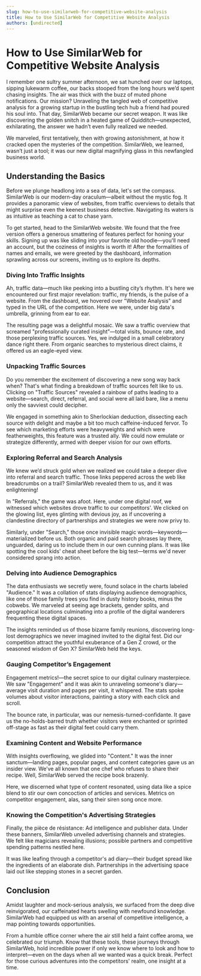 ```yaml
---
slug: how-to-use-similarweb-for-competitive-website-analysis
title: How to Use SimilarWeb for Competitive Website Analysis
authors: [undirected]
---
```



# How to Use SimilarWeb for Competitive Website Analysis

I remember one sultry summer afternoon, we sat hunched over our laptops, sipping lukewarm coffee, our backs stooped from the long hours we’d spent chasing insights. The air was thick with the buzz of muted phone notifications. Our mission? Unraveling the tangled web of competitive analysis for a growing startup in the bustling tech hub a friend had poured his soul into. That day, SimilarWeb became our secret weapon. It was like discovering the golden snitch in a heated game of Quidditch—unexpected, exhilarating, the answer we hadn’t even fully realized we needed.

We marveled, first tentatively, then with growing astonishment, at how it cracked open the mysteries of the competition. SimilarWeb, we learned, wasn’t just a tool; it was our new digital magnifying glass in this newfangled business world.

## Understanding the Basics

Before we plunge headlong into a sea of data, let's set the compass. SimilarWeb is our modern-day oraculum—albeit without the mystic fog. It provides a panoramic view of websites, from traffic overviews to details that might surprise even the keenest business detective. Navigating its waters is as intuitive as teaching a cat to chase yarn.

To get started, head to the SimilarWeb website. We found that the free version offers a generous smattering of features perfect for honing your skills. Signing up was like sliding into your favorite old hoodie—you'll need an account, but the coziness of insights is worth it! After the formalities of names and emails, we were greeted by the dashboard, information sprawling across our screens, inviting us to explore its depths.

### Diving Into Traffic Insights

Ah, traffic data—much like peeking into a bustling city’s rhythm. It's here we encountered our first major revelation: traffic, my friends, is the pulse of a website. From the dashboard, we hovered over "Website Analysis" and typed in the URL of the competition. Here we were, under big data's umbrella, grinning from ear to ear.

The resulting page was a delightful mosaic. We saw a traffic overview that screamed "professionally curated insight"—total visits, bounce rate, and those perplexing traffic sources. Yes, we indulged in a small celebratory dance right there. From organic searches to mysterious direct claims, it offered us an eagle-eyed view.

### Unpacking Traffic Sources

Do you remember the excitement of discovering a new song way back when? That's what finding a breakdown of traffic sources felt like to us. Clicking on "Traffic Sources" revealed a rainbow of paths leading to a website—search, direct, referral, and social were all laid bare, like a menu only the savviest could decipher.

We engaged in something akin to Sherlockian deduction, dissecting each source with delight and maybe a bit too much caffeine-induced fervor. To see which marketing efforts were heavyweights and which were featherweights, this feature was a trusted ally. We could now emulate or strategize differently, armed with deeper vision for our own efforts.

### Exploring Referral and Search Analysis

We knew we’d struck gold when we realized we could take a deeper dive into referral and search traffic. Those links peppered across the web like breadcrumbs on a trail? SimilarWeb revealed them to us, and it was enlightening!

In "Referrals," the game was afoot. Here, under one digital roof, we witnessed which websites drove traffic to our competitors'. We clicked on the glowing list, eyes glinting with devious joy, as if uncovering a clandestine directory of partnerships and strategies we were now privy to.

Similarly, under "Search," those once invisible magic words—keywords—materialized before us. Both organic and paid search phrases lay there, unguarded, daring us to include them in our own cunning plans. It was like spotting the cool kids’ cheat sheet before the big test—terms we'd never considered sprang into action.

### Delving into Audience Demographics

The data enthusiasts we secretly were, found solace in the charts labeled "Audience." It was a collation of stats displaying audience demographics, like one of those family trees you find in dusty history books, minus the cobwebs. We marveled at seeing age brackets, gender splits, and geographical locations culminating into a profile of the digital wanderers frequenting these digital spaces.

The insights reminded us of those bizarre family reunions, discovering long-lost demographics we never imagined invited to the digital fest. Did our competition attract the youthful exuberance of a Gen Z crowd, or the seasoned wisdom of Gen X? SimilarWeb held the keys.

### Gauging Competitor’s Engagement

Engagement metrics!—the secret spice to our digital culinary masterpiece. We saw "Engagement" and it was akin to unraveling someone's diary—average visit duration and pages per visit, it whispered. The stats spoke volumes about visitor interactions, painting a story with each click and scroll.

The bounce rate, in particular, was our nemesis-turned-confidante. It gave us the no-holds-barred truth whether visitors were enchanted or sprinted off-stage as fast as their digital feet could carry them.

### Examining Content and Website Performance

With insights overflowing, we glided into "Content." It was the inner sanctum—landing pages, popular pages, and content categories gave us an insider view. We’ve all known that one chef who refuses to share their recipe. Well, SimilarWeb served the recipe book brazenly.

Here, we discerned what type of content resonated, using data like a spice blend to stir our own concoction of articles and services. Metrics on competitor engagement, alas, sang their siren song once more.

### Knowing the Competition's Advertising Strategies

Finally, the pièce de résistance: Ad intelligence and publisher data. Under these banners, SimilarWeb unveiled advertising channels and strategies. We felt like magicians revealing illusions; possible partners and competitive spending patterns nestled here.

It was like leafing through a competitor's ad diary—their budget spread like the ingredients of an elaborate dish. Partnerships in the advertising space laid out like stepping stones in a secret garden.

## Conclusion

Amidst laughter and mock-serious analysis, we surfaced from the deep dive reinvigorated, our caffeinated hearts swelling with newfound knowledge. SimilarWeb had equipped us with an arsenal of competitive intelligence, a map pointing towards opportunities.

From a humble office corner where the air still held a faint coffee aroma, we celebrated our triumph. Know that these tools, these journeys through SimilarWeb, hold incredible power if only we know where to look and how to interpret—even on the days when all we wanted was a quick break. Perfect for those curious adventures into the competitors' realm, one insight at a time.